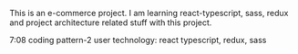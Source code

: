 This is an e-commerce project. I am learning react-typescript, sass, redux and project architecture related stuff with this project.

7:08 coding pattern-2
user technology: react typescript, redux, sass
